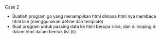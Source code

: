 Case 2
- Buatlah program go yang menampilkan html dimana html nya membaca html lain (menggunakan define dan template)
- Buat program untuk passing data ke html berupa slice, dan di looping di dalam html dalam bentuk list (li)